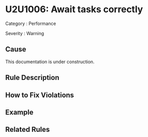 # U2U1006: Await tasks correctly

Category : Performance

Severity : Warning

## Cause

This documentation is under construction.

## Rule Description



## How to Fix Violations



## Example



## Related Rules
